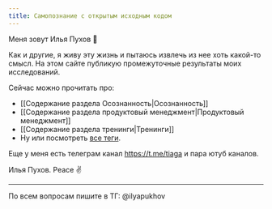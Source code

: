 ```yaml
---
title: Самопознание с открытым исходным кодом
---
```

Меня зовут Илья Пухов 👋

Как и другие, я живу эту жизнь и пытаюсь извлечь из нее хоть какой-то смысл.
На этом сайте публикую промежуточные результаты моих исследований.

Сейчас можно прочитать про:

- [[Содержание раздела Осознанность|Осознанность]]
- [[Содержание раздела продуктовый менеджмент|Продуктовый менеджмент]]
- [[Содержание раздела тренинги|Тренинги]]
- Ну или посмотреть [все теги](https://garinthengineer.github.io/urge-to-life/tags/).

Еще у меня есть телеграм канал https://t.me/tiaga и пара ютуб каналов.

Илья Пухов.
Peace ✌️

---
По всем вопросам пишите в ТГ: @ilyapukhov